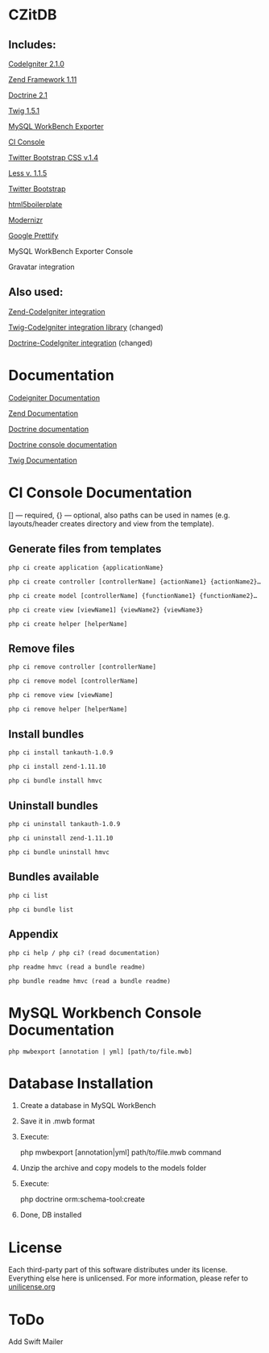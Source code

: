 CZitDB
=========

Includes:
---------

[CodeIgniter 2.1.0](http://codeigniter.com/)

[Zend Framework 1.11](http://www.zend.com/)

[Doctrine 2.1](http://www.doctrine-project.org/)

[Twig 1.5.1](http://twig.sensiolabs.org/)

[MySQL WorkBench Exporter](https://github.com/johmue/mysql-workbench-schema-exporter)

[CI Console](https://bitbucket.org/anatooly/ciconsole)

[Twitter Bootstrap CSS v.1.4](https://github.com/twitter/bootstrap)

[Less v. 1.1.5](http://lesscss.org/)

[Twitter Bootstrap](http://twitter.github.com/bootstrap/)

[html5boilerplate](http://html5boilerplate.com)

[Modernizr](http://www.modernizr.com/)

[Google Prettify](http://code.google.com/p/google-code-prettify/)

MySQL WorkBench Exporter Console

Gravatar integration


Also used:
--------------

[Zend-CodeIgniter integration](http://www.beyondcoding.com/2008/02/21/using-zend-framework-with-codeigniter/)

[Twig-CodeIgniter integration library](https://github.com/bmatschullat/Twig-Codeigniter) (changed)

[Doctrine-CodeIgniter integration](http://wildlyinaccurate.com/integrating-doctrine-2-with-codeigniter-2/) (changed)

Documentation
===========

[Codeigniter Documentation](http://codeigniter.com/user_guide/)

[Zend Documentation](http://framework.zend.com/manual/en/)

[Doctrine documentation](http://www.doctrine-project.org/docs/orm/2.1)

[Doctrine console documentation](http://www.doctrine-project.org/docs/orm/2.1/en/reference/tools.html)

[Twig Documentation](http://twig.sensiolabs.org/)

CI Console Documentation
========================

[] — required, {} — optional, also paths can be used in names (e.g. layouts/header creates directory and view from the template).

Generate files from templates
------------------------------

	php ci create application {applicationName}

	php ci create controller [controllerName] {actionName1} {actionName2}…

	php ci create model [controllerName] {functionName1} {functionName2}…

	php ci create view [viewName1] {viewName2} {viewName3}

	php ci create helper [helperName]

Remove files
------------

	php ci remove controller [controllerName]

	php ci remove model [controllerName]

	php ci remove view [viewName]

	php ci remove helper [helperName]

Install bundles
----------------

	php ci install tankauth-1.0.9

	php ci install zend-1.11.10

	php ci bundle install hmvc

Uninstall bundles
-----------------

	php ci uninstall tankauth-1.0.9

	php ci uninstall zend-1.11.10

	php ci bundle uninstall hmvc

Bundles available
-----------------

	php ci list

	php ci bundle list

Appendix
--------

	php ci help / php ci? (read documentation)

	php readme hmvc (read a bundle readme)

	php bundle readme hmvc (read a bundle readme)
	
MySQL Workbench Console Documentation
===================================

	php mwbexport [annotation | yml] [path/to/file.mwb]


Database Installation
============

1. Create a database in MySQL WorkBench
2. Save it in .mwb format
3. Execute:

	php mwbexport [annotation|yml] path/to/file.mwb command

4. Unzip the archive and copy models to the models folder
5. Execute:

	php doctrine orm:schema-tool:create

6. Done, DB installed

License
========
Each third-party part of this software distributes under its license.
Everything else here is unlicensed.
For more information, please refer to [unilicense.org](http://unlicense.org/)

ToDo
====

Add Swift Mailer